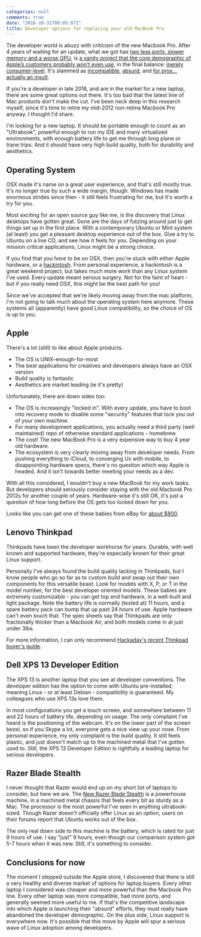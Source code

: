 ```yaml
---
categories: null
comments: true
date: "2016-10-31T09:05:07Z"
title: Developer options for replacing your old MacBook Pro
---
```

The developer world is abuzz with criticism of the new Macbook Pro. After 4 years of waiting for an update, what we got has [two less ports, slower memory and a worse GPU](https://medium.com/charged-tech/apple-just-told-the-world-it-has-no-idea-who-the-mac-is-for-722a2438389b#.3cl5g99bu), is [a vanity project that the core demographic of Apple’s customers probably won’t even use](https://medium.com/charged-tech/apple-just-told-the-world-it-has-no-idea-who-the-mac-is-for-722a2438389b#.3cl5g99bu), in the final balance: [merely consumer-level](https://petersphilo.org/2016/10/29/open-letter-to-tim-cook/). It's slammed as [incompatible](https://macperformanceguide.com/blog/2016/20161029_1016-Apple2016MacBookPro-compatibility.html), [absurd](https://twitter.com/lapcatsoftware/status/791760906678067200), and [for pros... actually an insult](http://cdm.link/2016/10/apples-computer-vision-looks-backward-others-look-forward/).

If you're a developer in late 2016, and are in the market for a new laptop, there are some great options out there. It's too bad that the latest line of Mac products don't make the cut. I've been neck deep in this research myself, since it's time to retire my mid-2012 non-retina Macbook Pro anyway. I thought I'd share.

I'm looking for a new laptop. It should be portable enough to count as an "Ultrabook", powerful enough to run my IDE and many virtualized environments, with enough battery life to get me through long plane or trane trips. And it should have very high build quality, both for durability and aesthetics.

Operating System
---

OSX made it's name on a great user experience, and that's still mostly true. It's no longer true by such a wide margin, though. Windows has made enormous strides since then - it still feels frustrating for me, but it's worth a try for you. 

Most exciting for an open source guy like me, is the discovery that Linux desktops have gotten great. Gone are the days of futzing around just to get things set up in the first place. With a contemporary Ubuntu or Mint system (at least) you get a pleasant desktop experience out of the box. Give a try to Ubuntu on a live CD, and see how it feels for you. Depending on your mission critical applications, Linux might be a strong choice.

If you find that you *have* to be on OSX, then you're stuck with either Apple hardware, or a [hackintosh](http://www.hackintosh.com/). From personal experience, a hackintosh is a great weekend project, but takes much more work than any Linux system I've used. Every update meant serious surgery. Not for the faint of heart - but if you really need OSX, this might be the best path for you!

Since we've accepted that we're likely moving away from the mac platform, I'm not going to talk much about the operating system here anymore. These systems all (apparently) have good Linux compatibility, so the choice of OS is up to you.


Apple
---

There's a lot (still) to like about Apple products.

* The OS is UNIX-enough-for-most
* The best applications for creatives and developers always have an OSX version
* Build quality is fantastic
* Aesthetics are market leading (ie it's pretty)

Unfortunately, there are down sides too:

* The OS is increasingly "locked in". With every update, you have to boot into recovery mode to disable some "security" features that lock you out of your own machine. 
* For many development applications, you actually need a third party (well maintained) repo of otherwise standard applications - homebrew. 
* The cost! The new MacBook Pro is a very expensive way to buy 4 year old hardware.
* The ecosystem is very clearly moving away from developer needs. From pushing everything to iCloud, to converging Ux with mobile, to disappointing hardware specs, there's no question which way Apple is headed. And it isn't towards better meeting your needs as a dev.


With all this considered, I wouldn't buy a new MacBook for my work tasks. But developers should seriously consider staying with the old Macbook Pro 2012s for another couple of years. Hardware-wise it's still OK, it's just a question of how long before the OS gets too locked down for you.

Looks like you can get one of these babies from eBay for [about $800](http://www.ebay.com/sch/i.html?_from=R40&_trksid=p2050601.m570.l1313.TR12.TRC2.A0.H0.Xmacbook+pro+2012.TRS0&_nkw=macbook+pro+2012&_sacat=0).

Lenovo Thinkpad
---

Thinkpads have been the developer workhorse for years. Durable, with well known and supported hardware, they're especially known for their great Linux support. 

Personally I've always found the build quality lacking in Thinkpads, but I know people who go so far as to custom build and swap out their own components for this versatile beast. Look for models with X, P, or T in the model number, for the best developer oriented models. These babies are extremely customizable - you can get top end hardware, in a well-built and light package. Note the battery life is normally (tested at) 11 hours, and a spare battery pack can bump that up past 24 hours of use. Apple hardware can't even touch that. The spec sheets say that Thinkpads are only fractionally thicker than a Macbook Air, and both models come in at just under 3lbs.

For more information, I can only recommend [Hackaday's recent Thinkpad buyer's guide](https://hackaday.com/2016/10/28/apple-sucks-now-heres-a-thinkpad-buyers-guide/). 


Dell XPS 13 Developer Edition
---

The XPS 13 is another laptop that you see at developer conventions. The developer edition has the option to come with Ubuntu pre-installed, meaning Linux - or at least Debian - compatibility is guaranteed. My colleagues who use XPS 13s love them. 

In most configurations you get a touch screen, and somewhere between 11 and 22 hours of battery life, depending on usage. The only complaint I've heard is the positioning of the webcam. It's on the lower part of the screen bezel, so if you Skype a lot, everyone gets a nice view up your nose. From personal experience, my only complaint is the build quality. It still feels plastic, and just doesn't match up to the machined metal that I've gotten used to.  Still, the XPS 13 Developer Edition is rightfully a leading laptop for serious developers.

Razer Blade Stealth
---

I never thought that Razer would end up on my short list of laptops to consider, but here we are. The [New Razer Blade Stealth](http://www.razerzone.com/gaming-systems/razer-blade-stealth) is a powerhouse machine, in a machined metal chassis that feels every bit as sturdy as a Mac. The processor is the most powerful I've seen in anything ultrabook-sized. Though Razer doesn't officially offer Linux as an option, users on their forums report that Ubuntu works out of the box. 

The only real down side to this machine is the battery, which is rated for just 9 hours of use. I say "just" 9 hours, even though our comparison system got 5-7 hours when it was new. Still, it's something to consider.


Conclusions for now
---

The moment I stepped outside the Apple store, I discovered that there is still a very healthy and diverse market of options for laptop buyers. Every other laptop I considered was cheaper and more powerful than the Macbook Pro line. Every other laptop was more compatible, had more ports, and generally seemed more useful to me. If that's the competitive landscape into which Apple is launching their "absurd" efforts, they must really have abandoned the developer demographic. On the plus side, Linux support is everywhere now. It's possible that this move by Apple will spur a serious wave of Linux adoption among developers.
